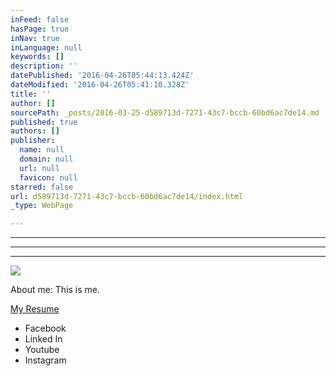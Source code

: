 ```yaml
---
inFeed: false
hasPage: true
inNav: true
inLanguage: null
keywords: []
description: ''
datePublished: '2016-04-26T05:44:13.424Z'
dateModified: '2016-04-26T05:41:10.328Z'
title: ''
author: []
sourcePath: _posts/2016-03-25-d589713d-7271-43c7-bccb-60bd6ac7de14.md
published: true
authors: []
publisher:
  name: null
  domain: null
  url: null
  favicon: null
starred: false
url: d589713d-7271-43c7-bccb-60bd6ac7de14/index.html
_type: WebPage

---
```

****

****

****

![](https://the-grid-user-content.s3-us-west-2.amazonaws.com/f46e9929-d24c-46be-ae1e-a8db3ee1dfa0.jpg)

About me: This is me.

[My Resume][0]

* Facebook
* Linked In
* Youtube
* Instagram

[0]: https://drive.google.com/file/d/0B21Qo5wC_eS6ZTE0ZjdSTnVUV0k/view?usp=sharing